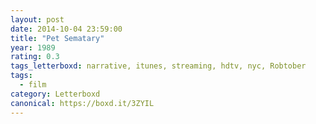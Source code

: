 ```yaml
---
layout: post 
date: 2014-10-04 23:59:00
title: "Pet Sematary"
year: 1989
rating: 0.3
tags_letterboxd: narrative, itunes, streaming, hdtv, nyc, Robtober
tags:
  - film
category: Letterboxd
canonical: https://boxd.it/3ZYIL
---
```


